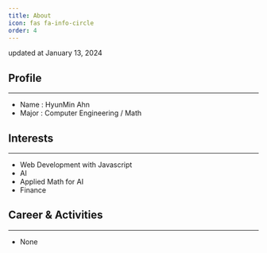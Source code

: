```yaml
---
title: About
icon: fas fa-info-circle
order: 4
---
```


updated at January 13, 2024

Profile
---
---------------------
- Name : HyunMin Ahn
- Major : Computer Engineering / Math

Interests
---
---------------------
- Web Development with Javascript
- AI
- Applied Math for AI
- Finance

Career & Activities
---
---------------------
- None
